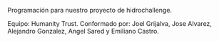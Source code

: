 Programación para nuestro proyecto de hidrochallenge.

Equipo: Humanity Trust.
Conformado por: Joel Grijalva, Jose Alvarez, Alejandro Gonzalez, Angel Sared y Emiliano Castro.
